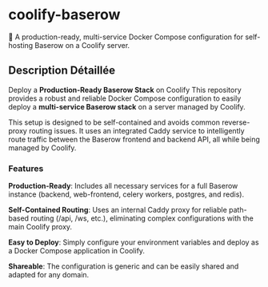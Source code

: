 # coolify-baserow
🚀 A production-ready, multi-service Docker Compose configuration for self-hosting Baserow on a Coolify server.


## Description Détaillée
Deploy a **Production-Ready Baserow Stack** on Coolify
This repository provides a robust and reliable Docker Compose configuration to easily deploy a **multi-service Baserow stack** on a server managed by Coolify.

This setup is designed to be self-contained and avoids common reverse-proxy routing issues. It uses an integrated Caddy service to intelligently route traffic between the Baserow frontend and backend API, all while being managed by Coolify.

### Features
**Production-Ready**: Includes all necessary services for a full Baserow instance (backend, web-frontend, celery workers, postgres, and redis).

**Self-Contained Routing**: Uses an internal Caddy proxy for reliable path-based routing (/api, /ws, etc.), eliminating complex configurations with the main Coolify proxy.

**Easy to Deploy**: Simply configure your environment variables and deploy as a Docker Compose application in Coolify.

**Shareable**: The configuration is generic and can be easily shared and adapted for any domain.
